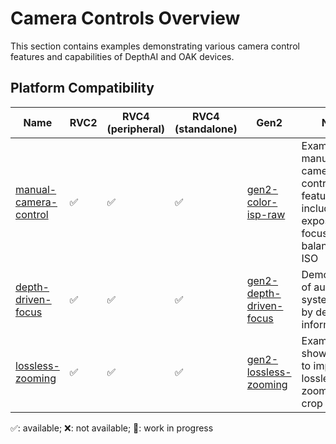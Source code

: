 # Camera Controls Overview

This section contains examples demonstrating various camera control features and capabilities of DepthAI and OAK devices.

## Platform Compatibility

| Name | RVC2 | RVC4 (peripheral) | RVC4 (standalone) | Gen2 | Notes |
| ----------------------------------------------- | ---- | ----------------- | ----------------- | ------------------------------------------------------------------------------------------------------------- | -------------------------------------------------------------------------------------------- |
| [manual-camera-control](manual-camera-control/) | ✅ | ✅ | ✅ | [gen2-color-isp-raw](https://github.com/luxonis/depthai-experiments/tree/master/gen2-color-isp-raw) | Examples of manual camera control features including exposure, focus, white balance, and ISO |
| [depth-driven-focus](depth-driven-focus/) | ✅ | ✅ | ✅ | [gen2-depth-driven-focus](https://github.com/luxonis/depthai-experiments/tree/master/gen2-depth-driven-focus) | Demonstration of autofocus system driven by depth information |
| [lossless-zooming](lossless-zooming/) | ✅ | ✅ | ✅ | [gen2-lossless-zooming](https://github.com/luxonis/depthai-experiments/tree/master/gen2-lossless-zooming) | Example showing how to implement lossless digital zoom using crop control |

✅: available; ❌: not available; 🚧: work in progress

